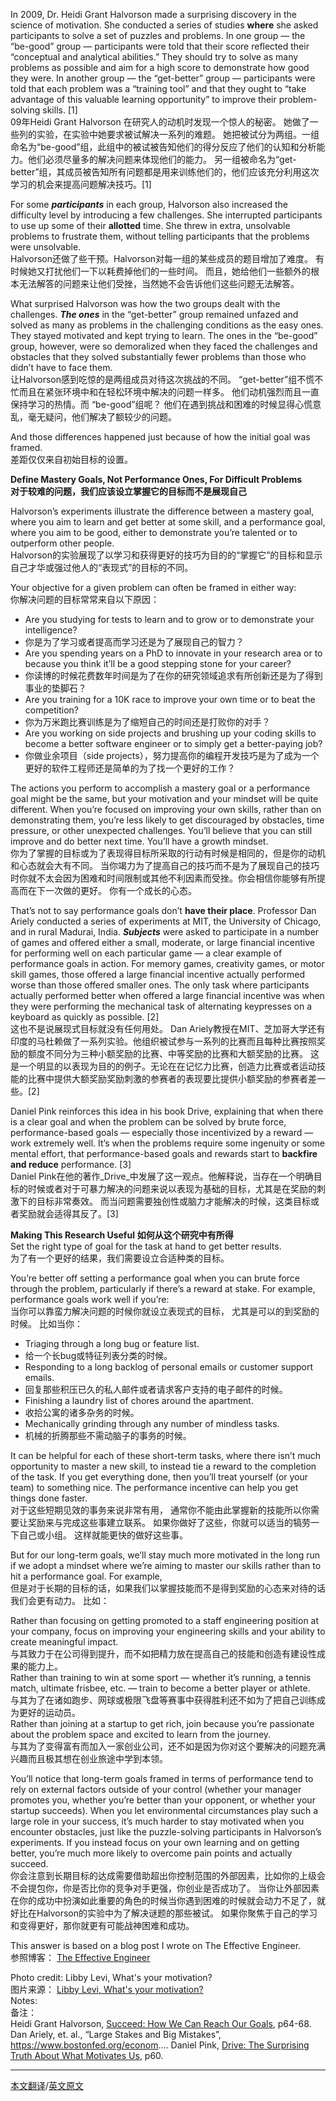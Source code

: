In 2009, Dr. Heidi Grant Halvorson made a surprising discovery in the science of motivation. She conducted a series of studies **where** she asked participants to solve a set of puzzles and problems. In one group — the “be-good” group — participants were told that their score reflected their “conceptual and analytical abilities.” They should try to solve as many problems as possible and aim for a high score to demonstrate how good they were. In another group — the “get-better” group — participants were told that each problem was a “training tool” and that they ought to “take advantage of this valuable learning opportunity” to improve their problem-solving skills. [1]  
09年Heidi Grant Halvorson 在研究人的动机时发现一个惊人的秘密。 她做了一些列的实验，在实验中她要求被试解决一系列的难题。 她把被试分为两组。一组命名为“be-good”组，此组中的被试被告知他们的得分反应了他们的认知和分析能力。他们必须尽量多的解决问题来体现他们的能力。 另一组被命名为“get-better”组，其成员被告知所有问题都是用来训练他们的，他们应该充分利用这次学习的机会来提高问题解决技巧。[1]  

For some _**participants**_ in each group, Halvorson also increased the difficulty level by introducing a few challenges. She interrupted participants to use up some of their **allotted** time. She threw in extra, unsolvable problems to frustrate them, without telling participants that the problems were unsolvable.  
Halvorson还做了些干预。Halvorson对每一组的某些成员的题目增加了难度。 有时候她又打扰他们一下以耗费掉他们的一些时间。 而且，她给他们一些额外的根本无法解答的问题来让他们受挫，当然她不会告诉他们这些问题无法解答。

What surprised Halvorson was how the two groups dealt with the challenges. _**The ones**_ in the “get-better” group remained unfazed and solved as many as problems in the challenging conditions as the easy ones. They stayed motivated and kept trying to learn. The ones in the “be-good” group, however, were so demoralized when they faced the challenges and obstacles that they solved substantially fewer problems than those who didn’t have to face them.  
让Halvorson感到吃惊的是两组成员对待这次挑战的不同。 “get-better”组不慌不忙而且在紧张环境中和在轻松环境中解决的问题一样多。 他们动机强烈而且一直保持学习的热情。而 “be-good”组呢？ 他们在遇到挑战和困难的时候显得心慌意乱，毫无疑问，他们解决了额较少的问题。  

And those differences happened just because of how the initial goal was framed.  
差距仅仅来自初始目标的设置。  

**Define Mastery Goals, Not Performance Ones, For Difficult Problems**  
**对于较难的问题，我们应该设立掌握它的目标而不是展现自己**    

Halvorson’s experiments illustrate the difference between a mastery goal, where you aim to learn and get better at some skill, and a performance goal, where you aim to be good, either to demonstrate you’re talented or to outperform other people.  
Halvorson的实验展现了以学习和获得更好的技巧为目的的“掌握它”的目标和显示自己才华或强过他人的“表现式”的目标的不同。  

Your objective for a given problem can often be framed in either way:  
你解决问题的目标常常来自以下原因：  

- Are you studying for tests to learn and to grow or to demonstrate your intelligence?  
- 你是为了学习或者提高而学习还是为了展现自己的智力？  
- Are you spending years on a PhD to innovate in your research area or to because you think it’ll be a good stepping stone for your career?  
- 你读博的时候花费数年时间是为了在你的研究领域追求有所创新还是为了得到事业的垫脚石？  
- Are you training for a 10K race to improve your own time or to beat the competition?  
- 你为万米跑比赛训练是为了缩短自己的时间还是打败你的对手？  
- Are you working on side projects and brushing up your coding skills to become a better software engineer or to simply get a better-paying job?  
- 你做业余项目（side projects），努力提高你的编程开发技巧是为了成为一个更好的软件工程师还是简单的为了找一个更好的工作？  

The actions you perform to accomplish a mastery goal or a performance goal might be the same, but your motivation and your mindset will be quite different. When you’re focused on improving your own skills, rather than on demonstrating them, you’re less likely to get discouraged by obstacles, time pressure, or other unexpected challenges. You’ll believe that you can still improve and do better next time. You’ll have a growth mindset.  
你为了掌握的目标或为了表现得目标所采取的行动有时候是相同的，但是你的动机和心态就会大有不同。  当你竭力为了提高自己的技巧而不是为了展现自己的技巧时你就不太会因为困难和时间限制或其他不利因素而受挫。你会相信你能够有所提高而在下一次做的更好。 你有一个成长的心态。    

That’s not to say performance goals don’t **have their place**. Professor Dan Ariely conducted a series of experiments at MIT, the University of Chicago, and in rural Madurai, India. _**Subjects**_ were asked to participate in a number of games and offered either a small, moderate, or large financial incentive for performing well on each particular game — a clear example of performance goals in action. For memory games, creativity games, or motor skill games, those offered a large financial incentive actually performed worse than those offered smaller ones. The only task where participants actually performed better when offered a large financial incentive was when they were performing the mechanical task of alternating keypresses on a keyboard as quickly as possible. [2]  
这也不是说展现式目标就没有任何用处。 Dan Ariely教授在MIT、芝加哥大学还有印度的马杜赖做了一系列实验。他组织被试参与一系列的比赛而且每种比赛按照奖励的额度不同分为三种小额奖励的比赛、中等奖励的比赛和大额奖励的比赛。 这是一个明显的以表现为目的的例子。无论在在记忆力比赛，创造力比赛或者运动技能的比赛中提供大额奖励奖励刺激的参赛者的表现要比提供小额奖励的参赛者差一些。[2]  

Daniel Pink reinforces this idea in his book Drive, explaining that when there is a clear goal and when the problem can be solved by brute force, performance-based goals — especially those incentivized by a reward — work extremely well. It’s when the problems require some ingenuity or some mental effort, that performance-based goals and rewards start to **backfire and reduce** performance. [3]    
Daniel Pink在他的著作_Drive_中发展了这一观点。他解释说，当存在一个明确目标的时候或者对于可暴力解决的问题来说以表现为基础的目标，尤其是在奖励的刺激下的目标非常奏效。 而当问题需要独创性或脑力才能解决的时候，这类目标或者奖励就会适得其反了。[3]   

**Making This Research Useful** 
**如何从这个研究中有所得**  
Set the right type of goal for the task at hand to get better results.  
为了有一个更好的结果，我们需要设立合适种类的目标。  

You’re better off setting a performance goal when you can brute force through the problem, particularly if there’s a reward at stake. For example, performance goals work well if you’re:  
当你可以靠蛮力解决问题的时候你就设立表现式的目标， 尤其是可以的到奖励的时候。 比如当你：  

- Triaging through a long bug or feature list.  
- 给一个长bug或特征列表分类的时候。  
- Responding to a long backlog of personal emails or customer support emails.  
- 回复那些积压已久的私人邮件或者请求客户支持的电子邮件的时候。  
- Finishing a laundry list of chores around the apartment.  
- 收拾公寓的诸多杂务的时候。  
- Mechanically grinding through any number of mindless tasks.  
- 机械的折腾那些不需动脑子的事务的时候。  

It can be helpful for each of these short-term tasks, where there isn’t much opportunity to master a new skill, to instead tie a reward to the completion of the task. If you get everything done, then you’ll treat yourself (or your team) to something nice. The performance incentive can help you get things done faster.  
对于这些短期见效的事务来说非常有用， 通常你不能由此掌握新的技能所以你需要让奖励来与完成这些事建立联系。 如果你做好了这些，你就可以适当的犒劳一下自己或小组。 这样就能更快的做好这些事。  

But for our long-term goals, we’ll stay much more motivated in the long run if we adopt a mindset where we’re aiming to master our skills rather than to hit a performance goal. For example,  
但是对于长期的目标的话，如果我们以掌握技能而不是得到奖励的心态来对待的话我们会更有动力。  比如：  

Rather than focusing on getting promoted to a staff engineering position at your company, focus on improving your engineering skills and your ability to create meaningful impact.  
与其致力于在公司得到提升，而不如把精力放在提高自己的技能和创造有建设性成果的能力上。  
Rather than training to win at some sport — whether it’s running, a tennis match, ultimate frisbee, etc. — train to become a better player or athlete.  
与其为了在诸如跑步、网球或极限飞盘等赛事中获得胜利还不如为了把自己训练成为更好的运动员。  
Rather than joining at a startup to get rich, join because you’re passionate about the problem space and excited to learn from the journey.  
与其为了变得富有而加入一家创业公司，还不如是因为你对这个要解决的问题充满兴趣而且极其想在创业旅途中学到本领。  

You’ll notice that long-term goals framed in terms of performance tend to rely on external factors outside of your control (whether your manager promotes you, whether you’re better than your opponent, or whether your startup succeeds). When you let environmental circumstances play such a large role in your success, it’s much harder to stay motivated when you encounter obstacles, just like the puzzle-solving participants in Halvorson’s experiments. If you instead focus on your own learning and on getting better, you’re much more likely to overcome pain points and actually succeed.  
你会注意到长期目标的达成需要借助超出你控制范围的外部因素，比如你的上级会不会提包你，你是否比你的竞争对手更强，你创业是否成功了。 当你让外部因素在你的成功中扮演如此重要的角色的时候当你遇到困难的时候就会动力不足了，就好比在Halvorson的实验中为了解决谜题的那些被试。 如果你聚焦于自己的学习和变得更好，那你就更有可能战神困难和成功。  

This answer is based on a blog post I wrote on The Effective Engineer.   
参照博客： [The Effective Engineer](http://www.theeffectiveengineer.com/blog/frame-your-goal-to-increase-motivation)  

Photo credit: Libby Levi, What's your motivation?  
图片来源： [Libby Levi, What's your motivation?](https://www.flickr.com/photos/opensourceway/4504724163/)  
Notes:  
备注：  
Heidi Grant Halvorson, [Succeed: How We Can Reach Our Goals](http://www.amazon.com/Succeed-How-Can-Reach-Goals/dp/0452297710?tag=effectiveeng-20), p64-68.
Dan Ariely, et. al., “Large Stakes and Big Mistakes”, https://www.bostonfed.org/econom....
Daniel Pink, [Drive: The Surprising Truth About What Motivates Us](http://www.amazon.com/gp/product/1594484805?ie=UTF8&camp=1789&creativeASIN=1594484805&linkCode=xm2&tag=effectiveeng-20), p60.

- - - - - - 
[本文翻译](https://github.com/eduOSS/Translations/edit/master/What%20are%20the%20best%20tricks%20to%20keep%20yourself%20motivated%3F.md)/[英文原文](http://www.quora.com/What-are-the-best-tricks-to-keep-yourself-motivated)
